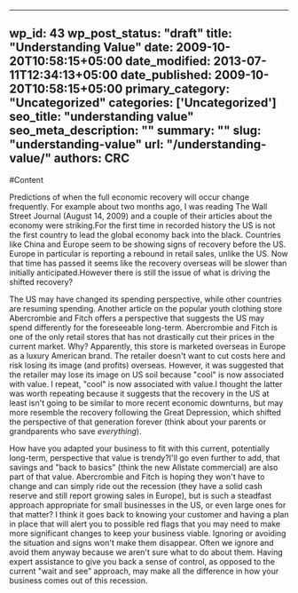 
---
wp_id: 43
wp_post_status: "draft" 
title: "Understanding Value"
date: 2009-10-20T10:58:15+05:00
date_modified: 2013-07-11T12:34:13+05:00
date_published: 2009-10-20T10:58:15+05:00
primary_category: "Uncategorized"
categories: ['Uncategorized'] 
seo_title: "understanding value"
seo_meta_description: ""
summary: "" 
slug: "understanding-value"
url: "/understanding-value/"
authors: CRC
---

#Content

Predictions of when the full economic recovery will occur change frequently. For example about two months ago, I was reading The Wall Street Journal (August 14, 2009) and a couple of their articles about the economy were striking.For the first time in recorded history the US is not the first country to lead the global economy back into the black. Countries like China and Europe seem to be showing signs of recovery before the US. Europe in particular is reporting a rebound in retail sales, unlike the US. Now that time has passed it seems like the recovery overseas will be slower than initially anticipated.However there is still the issue of what is driving the shifted recovery?

The US may have changed its spending perspective, while other countries are resuming spending. Another article on the popular youth clothing store Abercrombie and Fitch offers a perspective that suggests the US may spend differently for the foreseeable long-term. Abercrombie and Fitch is one of the only retail stores that has not drastically cut their prices in the current market. Why? Apparently, this store is marketed overseas in Europe as a luxury American brand. The retailer doesn't want to cut costs here and risk losing its image (and profits) overseas. However, it was suggested that the retailer may lose its image on US soil because "cool" is now associated with value. I repeat, "cool" is now associated with value.I thought the latter was worth repeating because it suggests that the recovery in the US at least isn't going to be similar to more recent economic downturns, but may more resemble the recovery following the Great Depression, which shifted the perspective of that generation forever (think about your parents or grandparents who save _everything_).

How have you adapted your business to fit with this current, potentially long-term, perspective that value is trendy?I'll go even further to add, that savings and "back to basics" (think the new Allstate commercial) are also part of that value. Abercrombie and Fitch is hoping they won't have to change and can simply ride out the recession (they have a solid cash reserve and still report growing sales in Europe), but is such a steadfast approach appropriate for small businesses in the US, or even large ones for that matter? I think it goes back to knowing your customer and having a plan in place that will alert you to possible red flags that you may need to make more significant changes to keep your business viable. Ignoring or avoiding the situation and signs won't make them disappear. Often we ignore and avoid them anyway because we aren't sure what to do about them. Having expert assistance to give you back a sense of control, as opposed to the current "wait and see" approach, may make all the difference in how your business comes out of this recession.

<input id="gwProxy" type="hidden"/>

<!--Session data-->

<input id="jsProxy" onclick="jsCall();" type="hidden"/>

